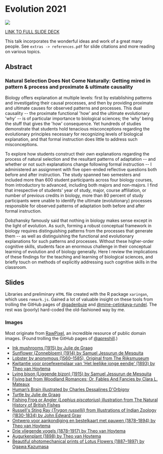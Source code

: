 # Evolution 2021

![](css/images/06-2021-evolution-card.png)

[LINK TO FULL SLIDE DECK](https://ledelaney.org/talks/2021evolution)

This talk incorporates the wonderful ideas and work of a great many people. See `extras -> references.pdf` for slide citations and more reading on various topics.

## Abstract

### Natural Selection Does Not Come Naturally: Getting mired in pattern & process and proximate & ultimate causality

Biology offers explanation at multiple levels: first by establishing patterns and investigating their causal processes, and then by providing proximate and ultimate causes for observed patterns and processes. This dual causality -- the proximate functional 'how' and the ultimate evolutionary 'why' -- is of particular importance to biological sciences; the 'why' being the stuff that gives the 'how' consequence. Yet hundreds of studies demonstrate that students hold tenacious misconceptions regarding the evolutionary principles necessary for recognizing levels of biological explanation, and that formal instruction does little to address such misconceptions. 

To explore how students construct their own explanations regarding the process of natural selection and the resultant patterns of adaptation -- and whether or not such explanations change following formal instruction -- I administered an assignment with five open-ended reflective questions both before and after instruction. The study spanned two semesters and included more than 600 student participants across four biology courses, from introductory to advanced, including both majors and non-majors. I find that irrespective of students' year of study, major, course affiliation, or number of previous credits in biology, more than 80 percent of study participants were unable to identify the ultimate (evolutionary) processes responsible for observed patterns of adaptation both before and after formal instruction. 

Dobzhansky famously said that nothing in biology makes sense except in the light of evolution. As such, forming a robust conceptual framework in biology requires distinguishing patterns from the processes that generate them -- as well as distinguishing the functional and evolutionary explanations for such patterns and processes. Without these higher-order cognitive skills, students face an enormous challenge in their conceptual learning of evolution and of biology generally. Here I review the implications of these findings for the teaching and learning of biological sciences, and briefly touch on methods of explicitly addressing such cognitive skills in the classroom.

## Slides

Libraries and preliminary `HTML` file created with the R package `xaringan`, which uses `remark.js`. Gained a lot of valuable insight on these tools from trolling the GitHub pages of [@gadenbuie](https://github.com/gadenbuie) and [@mine-cetinkaya-rundel](https://github.com/mine-cetinkaya-rundel). The rest was (poorly) hard-coded the old-fashioned way by me.

### Images

Most originate from [RawPixel](https://www.rawpixel.com/category/53/public-domain), an incredible resource of public domain images. (Found trolling the GitHub pages of [@apreshill](https://github.com/apreshill).)

+ [Ink mushrooms (1915) by Julie de Graag](https://www.rawpixel.com/image/466875/free-illustration-image-mushroom-mushrooms-public-domain-hand)
+ [Sunflower (Zonnebloem) (1914) by Samuel Jessurun de Mesquita](https://www.rawpixel.com/image/2687348/free-illustration-image-sunflower-black-and-white-art)
+ [Lobster by anonymous (1560–1585), Original from The Rijksmuseum](https://www.rawpixel.com/image/843231/vintage-lobster-drawing)
+ [Kwitantie voor proefexemplaar van 'Het leelijke jonge eendje' (1893) by Theo van Hoytema](https://www.rawpixel.com/image/2724090/free-illustration-image-swan-art-nouveau-vintage)
+ [Lying bison (Liggende bizon) (1915) by Samuel Jessurun de Mesquita](https://www.rawpixel.com/image/2700434/free-illustration-image-bull-woodcut-art)
+ [Flying bat from Woodland Romances; Or, Fables And Fancies by Clara L. Mateaux](https://www.rawpixel.com/image/572603/flying-bat-vintage-drawing)
+ [Human’s Brain illustrated by Charles Dessalines D'Orbigny](https://www.rawpixel.com/image/325032/free-illustration-image-brain-anatomy-vintage-brain-anatomy)
+ [Turtle by Julie de Graag](https://www.rawpixel.com/image/466803/free-illustration-image-turtle-black-white-art-nouveau-public-domain)
+ [Fishing Frog or Angler (_Lophius piscatorius_) illustration from The Natural History of British Fishes](https://www.rawpixel.com/image/431402/free-illustration-image-fish-angler-sea)
+ [Russell's Sting Ray (_Trygon russellii_) from Illustrations of Indian Zoology (1830-1834) by John Edward Gray](https://www.rawpixel.com/image/329925/vintage-stingray-poster)
+ [Ontwerp voor aankondiging en bestelkaart met pauwen (1878–1894) by Theo van Hoytema](https://www.rawpixel.com/image/2734102/free-illustration-image-peacock-art-nouveau-vintage)
+ [Drie vliegende vogels (1878–1917) by Theo van Hoytema](https://www.rawpixel.com/image/2735896/free-illustration-image-stork-theo-van-bird-illustration)
+ [Augurkenplant (1898) by Theo van Hoytema](https://www.rawpixel.com/image/2734948/free-illustration-image-art-nouveau-vegetables-vintage-vintage-leaves-images)
+ [Beautiful photomechanical prints of Lotus Flowers (1887–1897) by Ogawa Kazumasa](https://www.rawpixel.com/image/523362/lotus-flowers-ogawa-kazumasa)
